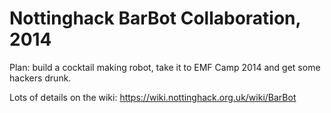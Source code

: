 Nottinghack BarBot Collaboration, 2014
======================================

Plan: build a cocktail making robot, take it to EMF Camp 2014 and get
some hackers drunk.

Lots of details on the wiki:  https://wiki.nottinghack.org.uk/wiki/BarBot

